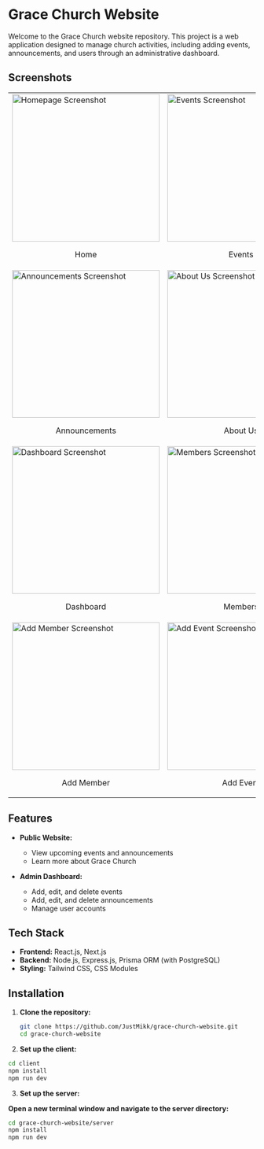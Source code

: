 # Grace Church Website

Welcome to the Grace Church website repository. This project is a web application designed to manage church activities, including adding events, announcements, and users through an administrative dashboard.

## Screenshots

<div align="center">

<table>
  <tr>
    <td>
      <img src="</screenshot/readme-image(9).jpeg>" alt="Homepage Screenshot" width="300"/>
      <p align="center">Home</p>
    </td>
    <td>
      <img src="</screenshot/readme-image(8).jpeg>" alt="Events Screenshot" width="300"/>
      <p align="center">Events</p>
    </td>
  </tr>
  <tr>
    <td>
      <img src="</screenshot/readme-image(7).jpeg>" alt="Announcements Screenshot" width="300"/>
      <p align="center">Announcements</p>
    </td>
    <td>
      <img src="</screenshot/readme-image(5).jpeg>" alt="About Us Screenshot" width="300"/>
      <p align="center">About Us</p>
    </td>
  </tr>
  <tr>
    <td>
      <img src="<./screenshot/readme-image(4).jpeg>" alt="Dashboard Screenshot" width="300"/>
      <p align="center">Dashboard</p>
    </td>
    <td>
      <img src="<./screenshot/readme-image(3).jpeg>" alt="Members Screenshot" width="300"/>
      <p align="center">Members</p>
    </td>
  </tr>
  <tr>
    <td>
      <img src="<./screenshot/readme-image(2).jpeg>" alt="Add Member Screenshot" width="300"/>
      <p align="center">Add Member</p>
    </td>
    <td>
      <img src="<./screenshot/readme-image(1).jpeg>" alt="Add Event Screenshot" width="300"/>
      <p align="center">Add Event</p>
    </td>
  </tr>
</table>

</div>

## Features

- **Public Website:**

  - View upcoming events and announcements
  - Learn more about Grace Church

- **Admin Dashboard:**
  - Add, edit, and delete events
  - Add, edit, and delete announcements
  - Manage user accounts

## Tech Stack

- **Frontend:** React.js, Next.js
- **Backend:** Node.js, Express.js, Prisma ORM (with PostgreSQL)
- **Styling:** Tailwind CSS, CSS Modules

## Installation

1. **Clone the repository:**

   ```bash
   git clone https://github.com/JustMikk/grace-church-website.git
   cd grace-church-website

   ```
2.  **Set up the client:**

```bash
cd client
npm install
npm run dev
```

3.  **Set up the server:**

**Open a new terminal window and navigate to the server directory:**

```bash
cd grace-church-website/server
npm install
npm run dev
```

